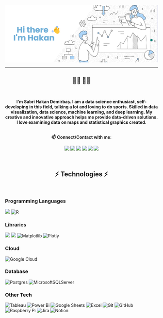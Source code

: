 <img src="https://github.com/SHaken53/SHaken53/blob/main/Haken.png?raw=true">

<hr>
<div align="center">
<h2>👨‍💻   👨‍💻</h2>
</div>

<br>
<div align="center">
<p><b><center>
  I'm Sabri Hakan Demirbaş. I am a data science enthusiast, self-developing in this field, talking a lot and loving to do sports. Skilled in data visualization, data science, machine learning, and deep learning. My creative and innovative approach helps me provide data-driven solutions. I love examining data on maps and statistical graphics created.
  <br><br>
  
  📫 Connect/Contact with me:

  <a href="https://www.linkedin.com/in/sabrihakandemirbas/" title="LinkedIn Profile">
    <img src="https://img.shields.io/badge/LinkedIn-0077B5?style=for-the-badge&logo=linkedin&logoColor=white"></a>
  <a href="mailto:sabrihakandemirbas@gmail.com">
    <img src="https://img.shields.io/badge/Gmail-D14836?style=for-the-badge&logo=gmail&logoColor=white"></a>
  <a href="https://www.kaggle.com/sabrihakandemirba" title="Kaggle"><img  src="https://img.shields.io/badge/Kaggle-20BEFF?style=for-the-badge&logo=Kaggle&logoColor=white"></a>
  <a href="https://www.hackerrank.com/sabrihakandemir1?hr_r=1" title="HackerRank"><img  src="https://img.shields.io/badge/HackerRank-00EA64.svg?style=for-the-badge&logo=HackerRank&logoColor=white"></a>
  <a href="https://medium.com/@sabrihakandemirbas" title="Medium"><img  src="https://img.shields.io/badge/Medium-12100E?style=for-the-badge&logo=medium&logoColor=white)"></a>
  <a href="https://twitter.com/volanshaken" title="Twitter"><img  src="https://img.shields.io/badge/Twitter-%231DA1F2.svg?style=for-the-badge&logo=Twitter&logoColor=white"></a>
  
  
    
</p></b></center>
</div>
 <br>
 
<h2 align="center">⚡ Technologies ⚡</h2>
<br>

### Programming Languages
![](https://img.shields.io/badge/Python-3776AB?style=for-the-badge&logo=python&logoColor=white)
![R](https://img.shields.io/badge/r-%23276DC3.svg?style=for-the-badge&logo=r&logoColor=white)

### Libraries
![](https://img.shields.io/badge/Numpy-777BB4?style=for-the-badge&logo=numpy&logoColor=white)
![](https://img.shields.io/badge/Pandas-2C2D72?style=for-the-badge&logo=pandas&logoColor=white)
![Matplotlib](https://img.shields.io/badge/Matplotlib-%23ffffff.svg?style=for-the-badge&logo=Matplotlib&logoColor=black)
![Plotly](https://img.shields.io/badge/Plotly-3F4F75.svg?style=for-the-badge&logo=Plotly&logoColor=white)

### Cloud
![Google Cloud](https://img.shields.io/badge/GoogleCloud-%234285F4.svg?style=for-the-badge&logo=google-cloud&logoColor=white)

### Database
![Postgres](https://img.shields.io/badge/postgres-%23316192.svg?style=for-the-badge&logo=postgresql&logoColor=white)
![MicrosoftSQLServer](https://img.shields.io/badge/Microsoft%20SQL%20Server-CC2927?style=for-the-badge&logo=microsoft%20sql%20server&logoColor=white)

### Other Tech
![Tableau](https://img.shields.io/badge/Tableau-E97627.svg?style=for-the-badge&logo=Tableau&logoColor=white)
![Power Bi](https://img.shields.io/badge/power_bi-F2C811?style=for-the-badge&logo=powerbi&logoColor=black)
![Google Sheets](https://img.shields.io/badge/Google%20Sheets-34A853.svg?style=for-the-badge&logo=Google-Sheets&logoColor=white)
![Excel](https://img.shields.io/badge/Microsoft%20Excel-217346.svg?style=for-the-badge&logo=Microsoft-Excel&logoColor=white)
![Git](https://img.shields.io/badge/git-%23F05033.svg?style=for-the-badge&logo=git&logoColor=white)
![GitHub](https://img.shields.io/badge/github-%23121011.svg?style=for-the-badge&logo=github&logoColor=white)
![Raspberry Pi](https://img.shields.io/badge/-RaspberryPi-C51A4A?style=for-the-badge&logo=Raspberry-Pi)
![Jira](https://img.shields.io/badge/jira-%230A0FFF.svg?style=for-the-badge&logo=jira&logoColor=white)
![Notion](https://img.shields.io/badge/Notion-%23000000.svg?style=for-the-badge&logo=notion&logoColor=white)

<br> <br>

